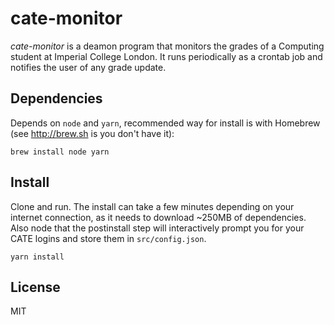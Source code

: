 # cate-monitor

*cate-monitor* is a deamon program that monitors the grades of a Computing 
student at Imperial College London. It runs periodically as a crontab job 
and notifies the user of any grade update.

## Dependencies

Depends on `node` and `yarn`, recommended way for install is with Homebrew (see http://brew.sh is you don't have it):

```shell
brew install node yarn
```

## Install

Clone and run. The install can take a few minutes depending on your internet 
connection, as it needs to download ~250MB of dependencies. Also node that the
postinstall step will interactively prompt you for your CATE logins and store
them in `src/config.json`.

```shell
yarn install 
```

## License 

MIT
